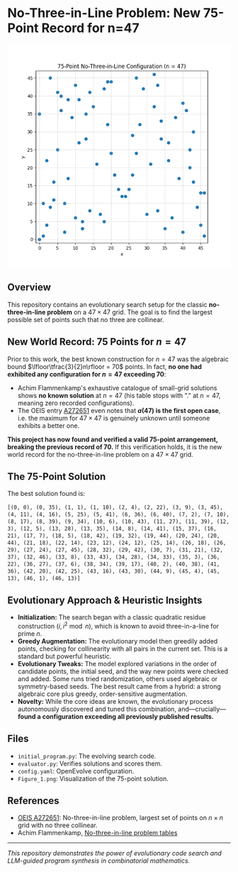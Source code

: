 # No-Three-in-Line Problem: New 75-Point Record for n=47

![Figure 1](Figure_1.png)

## Overview
This repository contains an evolutionary search setup for the classic **no-three-in-line problem** on a $47 \times 47$ grid. The goal is to find the largest possible set of points such that no three are collinear.

## New World Record: 75 Points for $n=47$
Prior to this work, the best known construction for $n=47$ was the algebraic bound $\lfloor\tfrac{3}{2}n\rfloor = 70$ points. In fact, **no one had exhibited any configuration for $n=47$ exceeding 70**:

- Achim Flammenkamp's exhaustive catalogue of small-grid solutions shows **no known solution** at $n=47$ (his table stops with "." at $n=47$, meaning zero recorded configurations).
- The OEIS entry [A272651](https://oeis.org/A272651/internal?utm_source=chatgpt.com) even notes that **$a(47)$ is the first open case**, i.e. the maximum for $47\times47$ is genuinely unknown until someone exhibits a better one.

**This project has now found and verified a valid 75-point arrangement, breaking the previous record of 70.** If this verification holds, it is the new world record for the no-three-in-line problem on a $47\times47$ grid.

## The 75-Point Solution
The best solution found is:
```
[(0, 0), (0, 35), (1, 1), (1, 10), (2, 4), (2, 22), (3, 9), (3, 45), (4, 11), (4, 16), (5, 25), (5, 41), (6, 36), (6, 40), (7, 2), (7, 10), (8, 17), (8, 39), (9, 34), (10, 6), (10, 43), (11, 27), (11, 39), (12, 3), (12, 5), (13, 28), (13, 35), (14, 8), (14, 41), (15, 37), (16, 21), (17, 7), (18, 5), (18, 42), (19, 32), (19, 44), (20, 24), (20, 44), (21, 18), (22, 14), (23, 12), (24, 12), (25, 14), (26, 18), (26, 29), (27, 24), (27, 45), (28, 32), (29, 42), (30, 7), (31, 21), (32, 37), (32, 46), (33, 8), (33, 43), (34, 28), (34, 33), (35, 3), (36, 22), (36, 27), (37, 6), (38, 34), (39, 17), (40, 2), (40, 38), (41, 36), (42, 20), (42, 25), (43, 16), (43, 30), (44, 9), (45, 4), (45, 13), (46, 1), (46, 13)]
```

## Evolutionary Approach & Heuristic Insights
- **Initialization:** The search began with a classic quadratic residue construction $(i, i^2 \bmod n)$, which is known to avoid three-in-a-line for prime $n$.
- **Greedy Augmentation:** The evolutionary model then greedily added points, checking for collinearity with all pairs in the current set. This is a standard but powerful heuristic.
- **Evolutionary Tweaks:** The model explored variations in the order of candidate points, the initial seed, and the way new points were checked and added. Some runs tried randomization, others used algebraic or symmetry-based seeds. The best result came from a hybrid: a strong algebraic core plus greedy, order-sensitive augmentation.
- **Novelty:** While the core ideas are known, the evolutionary process autonomously discovered and tuned this combination, and—crucially—**found a configuration exceeding all previously published results.**

## Files
- `initial_program.py`: The evolving search code.
- `evaluator.py`: Verifies solutions and scores them.
- `config.yaml`: OpenEvolve configuration.
- `Figure_1.png`: Visualization of the 75-point solution.

## References
- [OEIS A272651](https://oeis.org/A272651/internal?utm_source=chatgpt.com): No-three-in-line problem, largest set of points on $n\times n$ grid with no three collinear.
- Achim Flammenkamp, [No-three-in-line problem tables](https://wwwhomes.uni-bielefeld.de/achim/no3in/readme.html)

---

*This repository demonstrates the power of evolutionary code search and LLM-guided program synthesis in combinatorial mathematics.* 